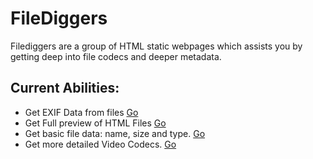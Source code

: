 # FileDiggers
Filediggers are a group of HTML static webpages which assists you by getting deep into file codecs and deeper metadata.

## Current Abilities:
- Get EXIF Data from files [Go](https://adthoughtsglobal.github.io/FileDiggers/exif.html)
- Get Full preview of HTML Files [Go](https://adthoughtsglobal.github.io/FileDiggers/html.html)
- Get basic file data: name, size and type. [Go](https://adthoughtsglobal.github.io/FileDiggers/index.html)
- Get more detailed Video Codecs. [Go](https://adthoughtsglobal.github.io/FileDiggers/video.html)

